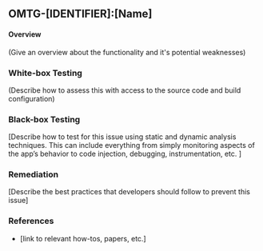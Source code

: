 ## <a name="[Anchor, e.g.: OMTG-DATAST-001]"></a>OMTG-[IDENTIFIER]:[Name]

#### Overview

(Give an overview about the functionality and it's potential weaknesses)

### White-box Testing

(Describe how to assess this with access to the source code and build configuration)

### Black-box Testing

[Describe how to test for this issue using static and dynamic analysis techniques. This can include everything from simply monitoring aspects of the app’s behavior to code injection, debugging, instrumentation, etc. ]

### Remediation

[Describe the best practices that developers should follow to prevent this issue]

### References

- [link to relevant how-tos, papers, etc.]
